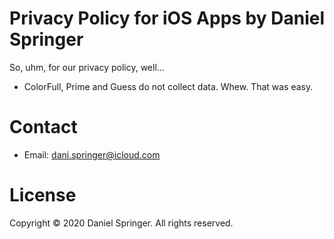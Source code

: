 # Privacy Policy for iOS Apps by Daniel Springer

So, uhm, for our privacy policy, well...
- ColorFull, Prime and Guess do not collect data.
Whew. That was easy.

# Contact
- Email: dani.springer@icloud.com

# License
Copyright © 2020 Daniel Springer. All rights reserved.
